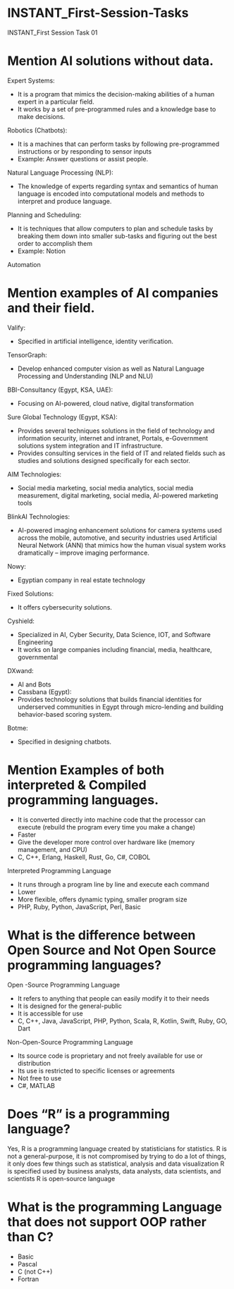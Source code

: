 # INSTANT_First-Session-Tasks
INSTANT_First Session Task 01

# Mention AI solutions without data.
Expert Systems:
* It is a program that mimics the decision-making abilities of a human expert in a particular field.
* It works by a set of pre-programmed rules and a knowledge base to make decisions.

Robotics (Chatbots):
* It is a machines that can perform tasks by following pre-programmed instructions or by responding to sensor inputs
* Example: Answer questions or assist people.

Natural Language Processing (NLP):
* The knowledge of experts regarding syntax and semantics of human language is encoded into computational models and methods to interpret and   produce language.

Planning and Scheduling:
* It is techniques that allow computers to plan and schedule tasks by breaking them down into smaller sub-tasks and figuring out the best order to accomplish them
* Example: Notion

Automation

# Mention examples of AI companies and their field.
Valify: 
* Specified in artificial intelligence, identity verification.

TensorGraph:
* Develop enhanced computer vision as well as Natural Language Processing and Understanding (NLP and NLU)

BBI-Consultancy (Egypt, KSA, UAE):
* Focusing on AI-powered, cloud native, digital transformation

Sure Global Technology (Egypt, KSA):
* Provides several techniques solutions in the field of technology and information security, internet and intranet, Portals, e-Government solutions system integration and IT infrastructure.
* Provides consulting services in the field of IT and related fields such as studies and solutions designed specifically for each sector.

AIM Technologies:
* Social media marketing, social media analytics, social media measurement, digital marketing, social media, AI-powered marketing tools

BlinkAI Technologies:
* AI-powered imaging enhancement solutions for camera systems used across the mobile, automotive, and security industries used Artificial Neural Network (ANN) that mimics how the human visual system works dramatically – improve imaging performance.

Nowy:
* Egyptian company in real estate technology

Fixed Solutions:
* It offers cybersecurity solutions.

Cyshield:
* Specialized in AI, Cyber Security, Data Science, IOT, and Software Engineering
* It works on large companies including financial, media, healthcare, governmental

DXwand:
* AI and Bots
* Cassbana (Egypt):
* Provides technology solutions that builds financial identities for underserved communities in Egypt through micro-lending and building behavior-based scoring system.

Botme: 
* Specified in designing chatbots.

# Mention Examples of both interpreted & Compiled programming languages.
* It is converted directly into machine code that the processor can execute (rebuild the program every time you make a change)
* Faster
* Give the developer more control over hardware like (memory management, and CPU)
* C, C++, Erlang, Haskell, Rust, Go, C#, COBOL

Interpreted Programming Language
* It runs through a program line by line and execute each command
* Lower
* More flexible, offers dynamic typing, smaller program size
* PHP, Ruby, Python, JavaScript, Perl, Basic

# What is the difference between Open Source and Not Open Source programming languages?
Open -Source Programming Language
* It refers to anything that people can easily modify it to their needs
* It is designed for the general-public
* It is accessible for use
* C, C++, Java, JavaScript, PHP, Python, Scala, R, Kotlin, Swift, Ruby, GO, Dart

Non-Open-Source Programming Language
* Its source code is proprietary and not freely available for use or distribution
* Its use is restricted to specific licenses or agreements
* Not free to use
* C#, MATLAB

# Does “R” is a programming language?
Yes, R is a programming language created by statisticians for statistics.
R is not a general-purpose, it is not compromised by trying to do a lot of things, it only does few things such as statistical, analysis and data visualization
R is specified used by business analysts, data analysts, data scientists, and scientists
R is open-source language

# What is the programming Language that does not support OOP rather than C?
* Basic
* Pascal
* C (not C++)
* Fortran




